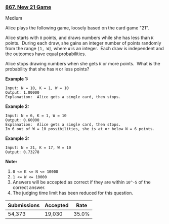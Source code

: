 ### [867. New 21 Game](https://leetcode.com/problems/new-21-game/)

Medium

Alice plays the following game, loosely based on the card game "21".

Alice starts with `` 0 `` points, and draws numbers while she has less than `` K `` points.  During each draw, she gains an integer number of points randomly from the range `` [1, W] ``, where `` W `` is an integer.  Each draw is independent and the outcomes have equal probabilities.

Alice stops drawing numbers when she gets `` K `` or more points.  What is the probability that she has `` N `` or less points?

__Example 1:__

```
Input: N = 10, K = 1, W = 10
Output: 1.00000
Explanation:  Alice gets a single card, then stops.
```

__Example 2:__

```
Input: N = 6, K = 1, W = 10
Output: 0.60000
Explanation:  Alice gets a single card, then stops.
In 6 out of W = 10 possibilities, she is at or below N = 6 points.
```

__Example 3:__

```
Input: N = 21, K = 17, W = 10
Output: 0.73278
```

__Note:__

1.   `` 0 <= K <= N <= 10000 ``
2.   `` 1 <= W <= 10000 ``
3.   Answers will be accepted as correct if they are within `` 10^-5 `` of the correct answer.
4.   The judging time limit has been reduced for this question.

| Submissions    | Accepted     | Rate   |
| -------------- | ------------ | ------ |
| 54,373 | 19,030 | 35.0% |